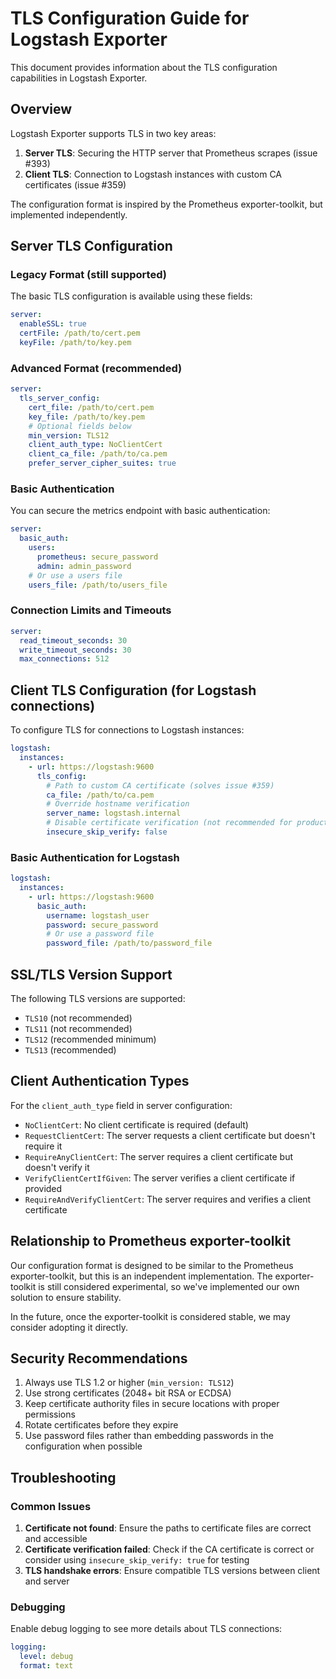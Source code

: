 # TLS Configuration Guide for Logstash Exporter

This document provides information about the TLS configuration capabilities in Logstash Exporter.

## Overview

Logstash Exporter supports TLS in two key areas:

1. **Server TLS**: Securing the HTTP server that Prometheus scrapes (issue #393)
2. **Client TLS**: Connection to Logstash instances with custom CA certificates (issue #359)

The configuration format is inspired by the Prometheus exporter-toolkit, but implemented independently.

## Server TLS Configuration

### Legacy Format (still supported)

The basic TLS configuration is available using these fields:

```yaml
server:
  enableSSL: true
  certFile: /path/to/cert.pem
  keyFile: /path/to/key.pem
```

### Advanced Format (recommended)

```yaml
server:
  tls_server_config:
    cert_file: /path/to/cert.pem
    key_file: /path/to/key.pem
    # Optional fields below
    min_version: TLS12
    client_auth_type: NoClientCert
    client_ca_file: /path/to/ca.pem
    prefer_server_cipher_suites: true
```

### Basic Authentication

You can secure the metrics endpoint with basic authentication:

```yaml
server:
  basic_auth:
    users:
      prometheus: secure_password
      admin: admin_password
    # Or use a users file
    users_file: /path/to/users_file
```

### Connection Limits and Timeouts

```yaml
server:
  read_timeout_seconds: 30
  write_timeout_seconds: 30
  max_connections: 512
```

## Client TLS Configuration (for Logstash connections)

To configure TLS for connections to Logstash instances:

```yaml
logstash:
  instances:
    - url: https://logstash:9600
      tls_config:
        # Path to custom CA certificate (solves issue #359)
        ca_file: /path/to/ca.pem
        # Override hostname verification
        server_name: logstash.internal
        # Disable certificate verification (not recommended for production)
        insecure_skip_verify: false
```

### Basic Authentication for Logstash

```yaml
logstash:
  instances:
    - url: https://logstash:9600
      basic_auth:
        username: logstash_user
        password: secure_password
        # Or use a password file
        password_file: /path/to/password_file
```

## SSL/TLS Version Support

The following TLS versions are supported:

- `TLS10` (not recommended)
- `TLS11` (not recommended)
- `TLS12` (recommended minimum)
- `TLS13` (recommended)

## Client Authentication Types

For the `client_auth_type` field in server configuration:

- `NoClientCert`: No client certificate is required (default)
- `RequestClientCert`: The server requests a client certificate but doesn't require it
- `RequireAnyClientCert`: The server requires a client certificate but doesn't verify it
- `VerifyClientCertIfGiven`: The server verifies a client certificate if provided
- `RequireAndVerifyClientCert`: The server requires and verifies a client certificate

## Relationship to Prometheus exporter-toolkit

Our configuration format is designed to be similar to the Prometheus exporter-toolkit, but this is an independent implementation. The exporter-toolkit is still considered experimental, so we've implemented our own solution to ensure stability.

In the future, once the exporter-toolkit is considered stable, we may consider adopting it directly.

## Security Recommendations

1. Always use TLS 1.2 or higher (`min_version: TLS12`)
2. Use strong certificates (2048+ bit RSA or ECDSA)
3. Keep certificate authority files in secure locations with proper permissions
4. Rotate certificates before they expire
5. Use password files rather than embedding passwords in the configuration when possible

## Troubleshooting

### Common Issues

1. **Certificate not found**: Ensure the paths to certificate files are correct and accessible
2. **Certificate verification failed**: Check if the CA certificate is correct or consider using `insecure_skip_verify: true` for testing
3. **TLS handshake errors**: Ensure compatible TLS versions between client and server

### Debugging

Enable debug logging to see more details about TLS connections:

```yaml
logging:
  level: debug
  format: text
```
